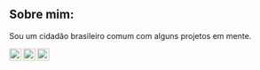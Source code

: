 ## Sobre mim:
Sou um cidadão brasileiro comum com alguns projetos em mente.

[<img align="left" alt="Twitch" width="22px" src="https://image.flaticon.com/2111/2111668.svg" />][twitch]
[<img align="left" alt="Twitter" width="22px" src="https://image.flaticon.com/733/733579.svg" />][twitter]
[<img align="left" alt="YouTube" width="22px" src="https://image.flaticon.com/1384/1384060.svg" />][youtube]

[twitch]: https://twitch.tv/kyanmarcos
[twitter]: https://twitter.com/kyanmarcos
[youtube]: https://www.youtube.com/channel/UCR0IA6JFTcuVGFNcc0TeqYA
